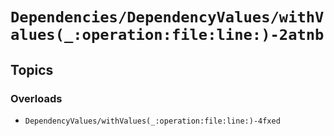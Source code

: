 # ``Dependencies/DependencyValues/withValues(_:operation:file:line:)-2atnb``

## Topics

### Overloads

- ``DependencyValues/withValues(_:operation:file:line:)-4fxed``
